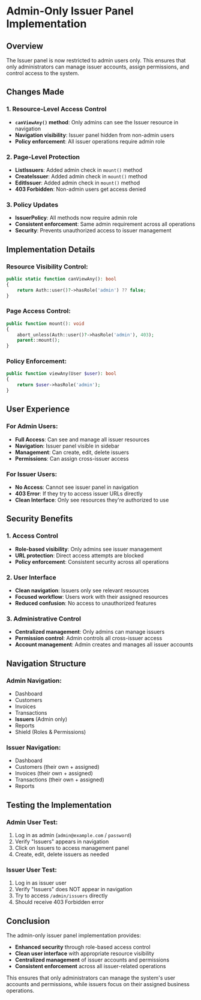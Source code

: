 # Admin-Only Issuer Panel Implementation

## Overview
The Issuer panel is now restricted to admin users only. This ensures that only administrators can manage issuer accounts, assign permissions, and control access to the system.

## Changes Made

### 1. Resource-Level Access Control
- **`canViewAny()` method**: Only admins can see the Issuer resource in navigation
- **Navigation visibility**: Issuer panel hidden from non-admin users
- **Policy enforcement**: All issuer operations require admin role

### 2. Page-Level Protection
- **ListIssuers**: Added admin check in `mount()` method
- **CreateIssuer**: Added admin check in `mount()` method  
- **EditIssuer**: Added admin check in `mount()` method
- **403 Forbidden**: Non-admin users get access denied

### 3. Policy Updates
- **IssuerPolicy**: All methods now require admin role
- **Consistent enforcement**: Same admin requirement across all operations
- **Security**: Prevents unauthorized access to issuer management

## Implementation Details

### Resource Visibility Control:
```php
public static function canViewAny(): bool
{
    return Auth::user()?->hasRole('admin') ?? false;
}
```

### Page Access Control:
```php
public function mount(): void
{
    abort_unless(Auth::user()?->hasRole('admin'), 403);
    parent::mount();
}
```

### Policy Enforcement:
```php
public function viewAny(User $user): bool
{
    return $user->hasRole('admin');
}
```

## User Experience

### For Admin Users:
- **Full Access**: Can see and manage all issuer resources
- **Navigation**: Issuer panel visible in sidebar
- **Management**: Can create, edit, delete issuers
- **Permissions**: Can assign cross-issuer access

### For Issuer Users:
- **No Access**: Cannot see issuer panel in navigation
- **403 Error**: If they try to access issuer URLs directly
- **Clean Interface**: Only see resources they're authorized to use

## Security Benefits

### 1. Access Control
- **Role-based visibility**: Only admins see issuer management
- **URL protection**: Direct access attempts are blocked
- **Policy enforcement**: Consistent security across all operations

### 2. User Interface
- **Clean navigation**: Issuers only see relevant resources
- **Focused workflow**: Users work with their assigned resources
- **Reduced confusion**: No access to unauthorized features

### 3. Administrative Control
- **Centralized management**: Only admins can manage issuers
- **Permission control**: Admin controls all cross-issuer access
- **Account management**: Admin creates and manages all issuer accounts

## Navigation Structure

### Admin Navigation:
- Dashboard
- Customers
- Invoices  
- Transactions
- **Issuers** (Admin only)
- Reports
- Shield (Roles & Permissions)

### Issuer Navigation:
- Dashboard
- Customers (their own + assigned)
- Invoices (their own + assigned)
- Transactions (their own + assigned)
- Reports

## Testing the Implementation

### Admin User Test:
1. Log in as admin (`admin@example.com` / `password`)
2. Verify "Issuers" appears in navigation
3. Click on Issuers to access management panel
4. Create, edit, delete issuers as needed

### Issuer User Test:
1. Log in as issuer user
2. Verify "Issuers" does NOT appear in navigation
3. Try to access `/admin/issuers` directly
4. Should receive 403 Forbidden error

## Conclusion

The admin-only issuer panel implementation provides:
- **Enhanced security** through role-based access control
- **Clean user interface** with appropriate resource visibility
- **Centralized management** of issuer accounts and permissions
- **Consistent enforcement** across all issuer-related operations

This ensures that only administrators can manage the system's user accounts and permissions, while issuers focus on their assigned business operations.
